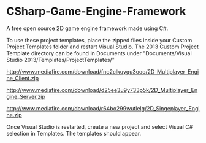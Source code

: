 # CSharp-Game-Engine-Framework
A free open source 2D game engine framework made using C#.

To use these project templates, place the zipped files inside your Custom Project Templates folder and restart Visual Studio.
The 2013 Custom Project Template directory can be found in Documents under 
"Documents/Visual Studio 2013/Templates/ProjectTemplates/"

http://www.mediafire.com/download/fno2clkuyqu3ooo/2D_Multiplayer_Engine_Client.zip

http://www.mediafire.com/download/d25ee3u9y733p5k/2D_Multiplayer_Engine_Server.zip

http://www.mediafire.com/download/r64bo299wutlelg/2D_Singeplayer_Engine.zip

Once Visual Studio is restarted, create a new project and select Visual C# selection in Templates. The templates should appear.
